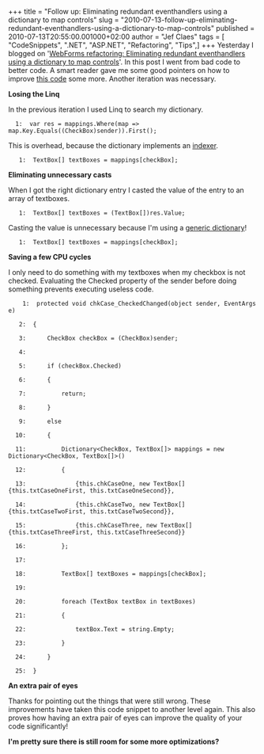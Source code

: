 +++
title = "Follow up: Eliminating redundant eventhandlers using a dictionary to map controls"
slug = "2010-07-13-follow-up-eliminating-redundant-eventhandlers-using-a-dictionary-to-map-controls"
published = 2010-07-13T20:55:00.001000+02:00
author = "Jef Claes"
tags = [ "CodeSnippets", ".NET", "ASP.NET", "Refactoring", "Tips",]
+++
Yesterday I blogged on '[WebForms refactoring: Eliminating redundant
eventhandlers using a dictionary to map
controls](http://jclaes.blogspot.com/2010/07/webforms-refactoring-eliminating.html)'.
In this post I went from bad code to better code. A smart reader gave me
some good pointers on how to improve [this
code](http://jclaes.blogspot.com/2010/07/webforms-refactoring-eliminating.html)
some more. Another iteration was necessary.  
  
<span style="font-weight:bold;">Losing the Linq</span>  
  
In the previous iteration I used Linq to search my dictionary.  
  

      1:  var res = mappings.Where(map => map.Key.Equals((CheckBox)sender)).First();

  
This is overhead, because the dictionary implements an
[indexer](http://msdn.microsoft.com/en-us/library/6x16t2tx.aspx).  
  

       1:  TextBox[] textBoxes = mappings[checkBox];

  
<span style="font-weight:bold;">Eliminating unnecessary casts</span>  
  
When I got the right dictionary entry I casted the value of the entry to
an array of textboxes.  
  

       1:  TextBox[] textBoxes = (TextBox[])res.Value;

  
Casting the value is unnecessary because I'm using a [generic
dictionary](http://msdn.microsoft.com/en-us/library/xfhwa508.aspx)!  
  

       1:  TextBox[] textBoxes = mappings[checkBox];

  
<span style="font-weight:bold;">Saving a few CPU cycles</span>  
  
I only need to do something with my textboxes when my checkbox is not
checked. Evaluating the Checked property of the sender before doing
something prevents executing useless code.  
  

        1:  protected void chkCase_CheckedChanged(object sender, EventArgs e)

       2:  {

       3:      CheckBox checkBox = (CheckBox)sender;

       4:   

       5:      if (checkBox.Checked)

       6:      {

       7:          return;

       8:      }

       9:      else

      10:      {

      11:          Dictionary<CheckBox, TextBox[]> mappings = new Dictionary<CheckBox, TextBox[]>()

      12:          {

      13:              {this.chkCaseOne, new TextBox[] {this.txtCaseOneFirst, this.txtCaseOneSecond}},

      14:              {this.chkCaseTwo, new TextBox[] {this.txtCaseTwoFirst, this.txtCaseTwoSecond}},

      15:              {this.chkCaseThree, new TextBox[] {this.txtCaseThreeFirst, this.txtCaseThreeSecond}}

      16:          };

      17:   

      18:          TextBox[] textBoxes = mappings[checkBox];

      19:          

      20:          foreach (TextBox textBox in textBoxes)

      21:          {

      22:              textBox.Text = string.Empty;

      23:          }        

      24:      }

      25:  }      

  
<span style="font-weight:bold;">An extra pair of eyes</span>  
  
Thanks for pointing out the things that were still wrong. These
improvements have taken this code snippet to another level again. This
also proves how having an extra pair of eyes can improve the quality of
your code significantly!  
  
<span style="font-weight:bold;">I'm pretty sure there is still room for
some more optimizations?</span>
